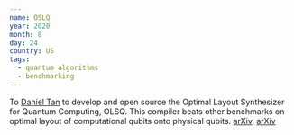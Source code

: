 ```yaml
---
name: OSLQ
year: 2020
month: 8
day: 24
country: US
tags:
  - quantum algorithms
  - benchmarking
---
```

 To [Daniel Tan](https://scholar.google.com/citations?user=6CORrpcAAAAJ&hl=en) to develop and open source the Optimal Layout Synthesizer for Quantum Computing, OLSQ. This compiler beats other benchmarks on optimal layout of computational qubits onto physical qubits. [arXiv](https://arxiv.org/abs/2007.15671), [arXiv](https://arxiv.org/abs/2002.09783)
